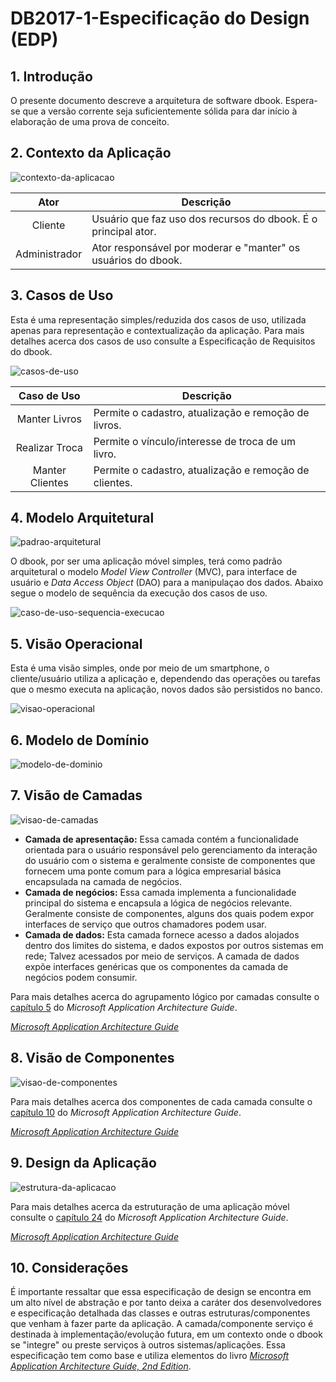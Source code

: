 # DB2017-1-Especificação do Design (EDP)

## 1. Introdução

O presente documento descreve a arquitetura de software dbook. Espera-se que a versão corrente seja suficientemente sólida 
para dar início à elaboração de uma prova de conceito.

## 2. Contexto da Aplicação

![contexto-da-aplicacao](https://cloud.githubusercontent.com/assets/14007153/25308893/a12ca226-2795-11e7-985b-5068f8905cbb.png)

| Ator | Descrição |
|:----:|-----------|
| Cliente | Usuário que faz uso dos recursos do dbook. É o principal ator. |
| Administrador | Ator responsável por moderar e "manter" os usuários do dbook. |

## 3. Casos de Uso

Esta é uma representação simples/reduzida dos casos de uso, utilizada apenas para representação e contextualização da aplicação. Para mais detalhes acerca dos casos de uso consulte a Especificação de Requisitos do dbook.

![casos-de-uso](https://cloud.githubusercontent.com/assets/14007153/25308895/a41a5726-2795-11e7-91c8-48ebe1c0e290.png)

| Caso de Uso | Descrição |
|:----:|-----------|
| Manter Livros | Permite o cadastro, atualização e remoção de livros. |
| Realizar Troca | Permite o vínculo/interesse de troca de um livro. |
| Manter Clientes | Permite o cadastro, atualização e remoção de clientes. |

## 4. Modelo Arquitetural

![padrao-arquitetural](https://cloud.githubusercontent.com/assets/14007153/25308900/b0dd9b4e-2795-11e7-8928-612e76bb000b.png)

O dbook, por ser uma aplicação móvel simples, terá como padrão arquitetural o modelo *Model View Controller* (MVC), para interface de usuário e *Data Access Object* (DAO) para a manipulaçao dos dados. Abaixo segue o modelo de sequência da execução dos casos de uso.

![caso-de-uso-sequencia-execucao](https://cloud.githubusercontent.com/assets/14007153/25308902/ba862346-2795-11e7-9bdb-220536b5a3b4.png)

## 5. Visão Operacional

Esta é uma visão simples, onde por meio de um smartphone, o cliente/usuário utiliza a aplicação e, dependendo das operações ou tarefas que o mesmo executa na aplicação, novos dados são persistidos no banco.

![visao-operacional](https://cloud.githubusercontent.com/assets/14007153/25309010/932dc0ea-2797-11e7-892c-ad2cb3d6fe21.png)

## 6. Modelo de Domínio

![modelo-de-dominio](https://cloud.githubusercontent.com/assets/19656573/25449714/fdd1cf7e-2a92-11e7-8fe1-6860df90cd91.png)

## 7. Visão de Camadas

![visao-de-camadas](https://cloud.githubusercontent.com/assets/14007153/25308888/97427cf4-2795-11e7-9690-3b06abd4a464.PNG)

* **Camada de apresentação:** Essa camada contém a funcionalidade orientada para o usuário responsável pelo gerenciamento da interação do usuário com o sistema e geralmente consiste de componentes que fornecem uma ponte comum para a lógica empresarial básica encapsulada na camada de negócios.
* **Camada de negócios:** Essa camada implementa a funcionalidade principal do sistema e encapsula a lógica de negócios relevante. Geralmente consiste de componentes, alguns dos quais podem expor interfaces de serviço que outros chamadores podem usar.
* **Camada de dados:** Esta camada fornece acesso a dados alojados dentro dos limites do sistema, e dados expostos por outros sistemas em rede; Talvez acessados por meio de serviços. A camada de dados expõe interfaces genéricas que os componentes da camada de negócios podem consumir. 

Para mais detalhes acerca do agrupamento lógico por camadas consulte o [capítulo 5](https://msdn.microsoft.com/en-us/library/ee658109.aspx) do *Microsoft Application Architecture Guide*.

 *[Microsoft Application Architecture Guide](https://msdn.microsoft.com/en-us/library/ff650706.aspx)*

## 8. Visão de Componentes

![visao-de-componentes](https://cloud.githubusercontent.com/assets/14007153/25308889/986728dc-2795-11e7-8a83-175fc0026e60.PNG)

Para mais detalhes acerca dos componentes de cada camada consulte o [capítulo 10](https://msdn.microsoft.com/en-us/library/ee658121.aspx) do *Microsoft Application Architecture Guide*.

 *[Microsoft Application Architecture Guide](https://msdn.microsoft.com/en-us/library/ff650706.aspx)*

## 9. Design da Aplicação

![estrutura-da-aplicacao](https://cloud.githubusercontent.com/assets/14007153/25308891/9d153efa-2795-11e7-8037-176610dd13d4.PNG)

Para mais detalhes acerca da estruturação de uma aplicação móvel consulte o [capítulo 24](https://msdn.microsoft.com/en-us/library/ee658108.aspx) do *Microsoft Application Architecture Guide*.

 *[Microsoft Application Architecture Guide](https://msdn.microsoft.com/en-us/library/ff650706.aspx)*
 
 ## 10. Considerações
 
 É importante ressaltar que essa especificação de design se encontra em um alto nível de abstração e por tanto deixa a caráter dos desenvolvedores e especificação detalhada das classes e outras estruturas/componentes que venham à fazer parte da aplicação. A camada/componente serviço é destinada à implementação/evolução futura, em um contexto onde o dbook se "integre" ou preste serviços à outros sistemas/aplicações. Essa especificação tem como base e utiliza elementos do livro *[Microsoft Application Architecture Guide, 2nd Edition](https://msdn.microsoft.com/en-us/library/ff650706.aspx)*.
